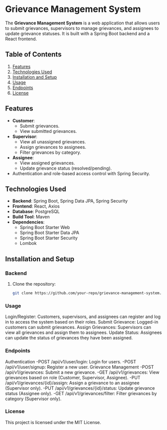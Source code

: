 # Grievance Management System

The **Grievance Management System** is a web application that allows users to submit grievances, supervisors to manage grievances, and assignees to update grievance statuses. It is built with a Spring Boot backend and a React frontend.

## Table of Contents

1. [Features](#features)
2. [Technologies Used](#technologies-used)
3. [Installation and Setup](#installation-and-setup)
4. [Usage](#usage)
5. [Endpoints](#endpoints)
6. [License](#license)

## Features

- **Customer**:
  - Submit grievances.
  - View submitted grievances.
- **Supervisor**:
  - View all unassigned grievances.
  - Assign grievances to assignees.
  - Filter grievances by category.
- **Assignee**:
  - View assigned grievances.
  - Update grievance status (resolved/pending).
- Authentication and role-based access control with Spring Security.

## Technologies Used

- **Backend**: Spring Boot, Spring Data JPA, Spring Security
- **Frontend**: React, Axios
- **Database**: PostgreSQL
- **Build Tool**: Maven
- **Dependencies**:
  - Spring Boot Starter Web
  - Spring Boot Starter Data JPA
  - Spring Boot Starter Security
  - Lombok

## Installation and Setup

### Backend

1. Clone the repository:
   ```bash
   git clone https://github.com/your-repo/grievance-management-system.git
### Usage
Login/Register: Customers, supervisors, and assignees can register and log in to access the system based on their roles.
Submit Grievance: Logged-in customers can submit grievances.
Assign Grievances: Supervisors can view all grievances and assign them to assignees.
Update Status: Assignees can update the status of grievances they have been assigned.
### Endpoints
Authentication
-POST /api/v1/user/login: Login for users.
-POST /api/v1/user/signup: Register a new user.
Grievance Management
-POST /api/v1/grievances: Submit a new grievance.
-GET /api/v1/grievances: View grievances based on role (Customer, Supervisor, Assignee).
-PUT /api/v1/grievances/{id}/assign: Assign a grievance to an assignee (Supervisor only).
-PUT /api/v1/grievances/{id}/status: Update grievance status (Assignee only).
-GET /api/v1/grievances/filter: Filter grievances by category (Supervisor only).
### License
This project is licensed under the MIT License.
